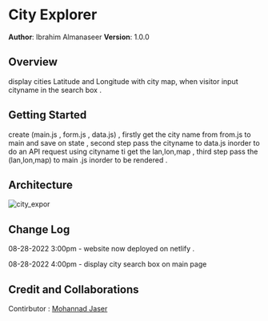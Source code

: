 # City Explorer

**Author**: Ibrahim Almanaseer
**Version**: 1.0.0 

## Overview

display cities Latitude and Longitude with city map, when visitor input cityname in the search box .

## Getting Started

create (main.js , form.js , data.js) , firstly get the city name from from.js to main and save on state , second step  pass the cityname to data.js inorder to do an API request using cityname ti get the lan,lon,map , third step pass the (lan,lon,map) to main .js inorder to be rendered .

## Architecture

![city_expor](https://user-images.githubusercontent.com/62019258/187094783-8f935ed2-ac1d-4d1e-a8fe-4f20448a4560.PNG)



## Change Log


<p>08-28-2022 3:00pm - website now deployed on netlify .</p>
<p>08-28-2022 4:00pm - display city search box on main page</p>


## Credit and Collaborations

Contirbutor : [Mohannad Jaser]("www.githup.com")
